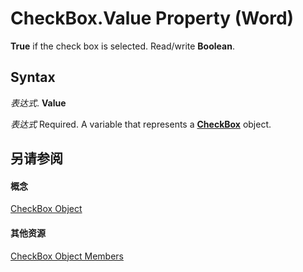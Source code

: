 
# CheckBox.Value Property (Word)

 **True** if the check box is selected. Read/write **Boolean**.


## Syntax

 _表达式_. **Value**

 _表达式_ Required. A variable that represents a **[CheckBox](e72b57b7-0328-9e78-94ca-ab7fb3c64afb.md)** object.


## 另请参阅


#### 概念


[CheckBox Object](e72b57b7-0328-9e78-94ca-ab7fb3c64afb.md)
#### 其他资源


[CheckBox Object Members](http://msdn.microsoft.com/library/f23d6b68-17f6-6238-66c8-c27f225bbd14%28Office.15%29.aspx)